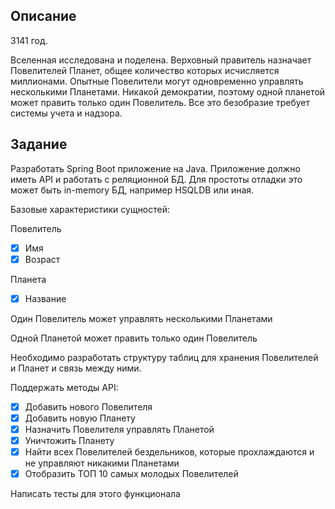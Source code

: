 ## Описание

3141 год.

Вселенная исследована и поделена.
Верховный правитель назначает Повелителей Планет, общее количество которых исчисляется миллионами.
Опытные Повелители могут одновременно управлять несколькими Планетами. Никакой демократии, поэтому одной планетой может править только один Повелитель.
Все это безобразие требует системы учета и надзора.

## Задание

Разработать Spring Boot приложение на Java.
Приложение должно иметь API и работать с реляционной БД. Для простоты отладки это может быть in-memory БД, например HSQLDB или иная.

Базовые характеристики сущностей:

Повелитель
- [X] Имя
- [X] Возраст

Планета
- [X] Название

Один Повелитель может управлять несколькими Планетами

Одной Планетой может править только один Повелитель

Необходимо разработать структуру таблиц для хранения Повелителей и Планет и связь между ними.

Поддержать методы API:
- [X] Добавить нового Повелителя
- [X] Добавить новую Планету
- [X] Назначить Повелителя управлять Планетой
- [X] Уничтожить Планету
- [X] Найти всех Повелителей бездельников, которые прохлаждаются и не управляют никакими Планетами
- [X] Отобразить ТОП 10 самых молодых Повелителей

Написать тесты для этого функционала
